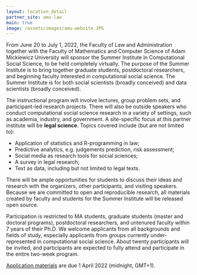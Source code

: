 ```yaml
---
layout: location_detail
partner_site: amu-law
main: true
image: /assets/images/amu-website.JPG
---
```


From June 20 to July 1, 2022, the Faculty of Law and Administration together with the Faculty of Mathematics and Computer Science of Adam Mickiewicz University will sponsor the Summer Institute in Computational Social Science, to be held completely virtually. The purpose of the Summer Institute is to bring together graduate students, postdoctoral researchers, and beginning faculty interested in computational social science. The Summer Institute is for both social scientists (broadly conceived) and data scientists (broadly conceived).

The instructional program will involve lectures, group problem sets, and participant-led research projects. There will also be outside speakers who conduct computational social science research in a variety of settings, such as academia, industry, and government. A site-specific focus at this partner institute will be **legal science**. Topics covered include (but are not limited to): 

*	Application of statistics and R-programming in law;
*	Predictive analytics, e.g. judgements prediction, risk assessment;
*	Social media as research tools for social sciences;
*	A survey in legal research;
*	Text as data, including but not limited to legal texts.

There will be ample opportunities for students to discuss their ideas and research with the organizers, other participants, and visiting speakers. Because we are committed to open and reproducible research, all materials created by faculty and students for the Summer Institute will be released open source.

Participation is restricted to MA students, graduate students (master and doctoral programs), postdoctoral researchers, and untenured faculty within 7 years of their Ph.D. We welcome applicants from all backgrounds and fields of study, especially applicants from groups currently under-represented in computational social science. About twenty participants will be invited, and participants are expected to fully attend and participate in the entire two-week program.

[Application materials](https://compsocialscience.github.io/summer-institute/2022/amu-law/apply) are due 1 April 2022 (midnight, GMT+1).
